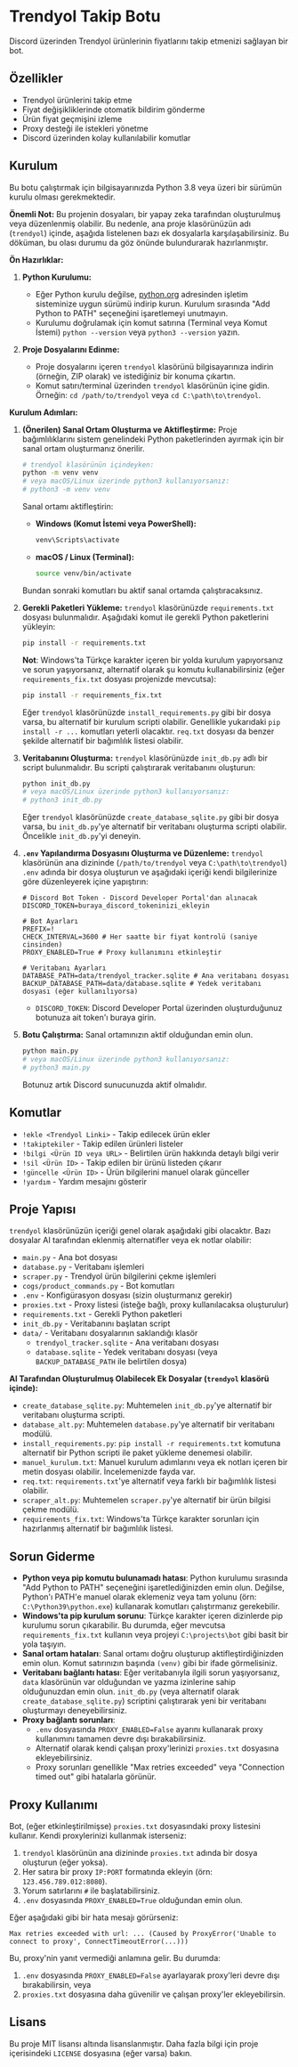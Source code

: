 # Trendyol Takip Botu

Discord üzerinden Trendyol ürünlerinin fiyatlarını takip etmenizi sağlayan bir bot.

## Özellikler

- Trendyol ürünlerini takip etme
- Fiyat değişikliklerinde otomatik bildirim gönderme
- Ürün fiyat geçmişini izleme
- Proxy desteği ile istekleri yönetme
- Discord üzerinden kolay kullanılabilir komutlar

## Kurulum

Bu botu çalıştırmak için bilgisayarınızda Python 3.8 veya üzeri bir sürümün kurulu olması gerekmektedir.

**Önemli Not:** Bu projenin dosyaları, bir yapay zeka tarafından oluşturulmuş veya düzenlenmiş olabilir. Bu nedenle, ana proje klasörünüzün adı (`trendyol`) içinde, aşağıda listelenen bazı ek dosyalarla karşılaşabilirsiniz. Bu döküman, bu olası durumu da göz önünde bulundurarak hazırlanmıştır.

**Ön Hazırlıklar:**

1.  **Python Kurulumu:**
    *   Eğer Python kurulu değilse, [python.org](https://www.python.org/downloads/) adresinden işletim sisteminize uygun sürümü indirip kurun. Kurulum sırasında "Add Python to PATH" seçeneğini işaretlemeyi unutmayın.
    *   Kurulumu doğrulamak için komut satırına (Terminal veya Komut İstemi) `python --version` veya `python3 --version` yazın.

2.  **Proje Dosyalarını Edinme:**
    *   Proje dosyalarını içeren `trendyol` klasörünü bilgisayarınıza indirin (örneğin, ZIP olarak) ve istediğiniz bir konuma çıkartın.
    *   Komut satırı/terminal üzerinden `trendyol` klasörünün içine gidin. Örneğin: `cd /path/to/trendyol` veya `cd C:\path\to\trendyol`.

**Kurulum Adımları:**

1.  **(Önerilen) Sanal Ortam Oluşturma ve Aktifleştirme:**
    Proje bağımlılıklarını sistem genelindeki Python paketlerinden ayırmak için bir sanal ortam oluşturmanız önerilir.
    ```bash
    # trendyol klasörünün içindeyken:
    python -m venv venv
    # veya macOS/Linux üzerinde python3 kullanıyorsanız:
    # python3 -m venv venv
    ```
    Sanal ortamı aktifleştirin:
    *   **Windows (Komut İstemi veya PowerShell):**
        ```cmd
        venv\Scripts\activate
        ```
    *   **macOS / Linux (Terminal):**
        ```bash
        source venv/bin/activate
        ```
    Bundan sonraki komutları bu aktif sanal ortamda çalıştıracaksınız.

2.  **Gerekli Paketleri Yükleme:**
    `trendyol` klasörünüzde `requirements.txt` dosyası bulunmalıdır. Aşağıdaki komut ile gerekli Python paketlerini yükleyin:
    ```bash
    pip install -r requirements.txt
    ```
    **Not**: Windows'ta Türkçe karakter içeren bir yolda kurulum yapıyorsanız ve sorun yaşıyorsanız, alternatif olarak şu komutu kullanabilirsiniz (eğer `requirements_fix.txt` dosyası projenizde mevcutsa):
    ```bash
    pip install -r requirements_fix.txt
    ```
    Eğer `trendyol` klasörünüzde `install_requirements.py` gibi bir dosya varsa, bu alternatif bir kurulum scripti olabilir. Genellikle yukarıdaki `pip install -r ...` komutları yeterli olacaktır. `req.txt` dosyası da benzer şekilde alternatif bir bağımlılık listesi olabilir.

3.  **Veritabanını Oluşturma:**
    `trendyol` klasörünüzde `init_db.py` adlı bir script bulunmalıdır. Bu scripti çalıştırarak veritabanını oluşturun:
    ```bash
    python init_db.py
    # veya macOS/Linux üzerinde python3 kullanıyorsanız:
    # python3 init_db.py
    ```
    Eğer `trendyol` klasörünüzde `create_database_sqlite.py` gibi bir dosya varsa, bu `init_db.py`'ye alternatif bir veritabanı oluşturma scripti olabilir. Öncelikle `init_db.py`'yi deneyin.

4.  **`.env` Yapılandırma Dosyasını Oluşturma ve Düzenleme:**
    `trendyol` klasörünün ana dizininde (`/path/to/trendyol` veya `C:\path\to\trendyol`) `.env` adında bir dosya oluşturun ve aşağıdaki içeriği kendi bilgilerinize göre düzenleyerek içine yapıştırın:
    ```dotenv
    # Discord Bot Token - Discord Developer Portal'dan alınacak
    DISCORD_TOKEN=buraya_discord_tokeninizi_ekleyin

    # Bot Ayarları
    PREFIX=!
    CHECK_INTERVAL=3600 # Her saatte bir fiyat kontrolü (saniye cinsinden)
    PROXY_ENABLED=True # Proxy kullanımını etkinleştir

    # Veritabanı Ayarları
    DATABASE_PATH=data/trendyol_tracker.sqlite # Ana veritabanı dosyası
    BACKUP_DATABASE_PATH=data/database.sqlite # Yedek veritabanı dosyası (eğer kullanılıyorsa)
    ```
    *   `DISCORD_TOKEN`: Discord Developer Portal üzerinden oluşturduğunuz botunuza ait token'ı buraya girin.

5.  **Botu Çalıştırma:**
    Sanal ortamınızın aktif olduğundan emin olun.
    ```bash
    python main.py
    # veya macOS/Linux üzerinde python3 kullanıyorsanız:
    # python3 main.py
    ```
    Botunuz artık Discord sunucunuzda aktif olmalıdır.

## Komutlar

- `!ekle <Trendyol Linki>` - Takip edilecek ürün ekler
- `!takiptekiler` - Takip edilen ürünleri listeler
- `!bilgi <Ürün ID veya URL>` - Belirtilen ürün hakkında detaylı bilgi verir
- `!sil <Ürün ID>` - Takip edilen bir ürünü listeden çıkarır
- `!güncelle <Ürün ID>` - Ürün bilgilerini manuel olarak günceller
- `!yardım` - Yardım mesajını gösterir

## Proje Yapısı

`trendyol` klasörünüzün içeriği genel olarak aşağıdaki gibi olacaktır. Bazı dosyalar AI tarafından eklenmiş alternatifler veya ek notlar olabilir:

- `main.py` - Ana bot dosyası
- `database.py` - Veritabanı işlemleri
- `scraper.py` - Trendyol ürün bilgilerini çekme işlemleri
- `cogs/product_commands.py` - Bot komutları
- `.env` - Konfigürasyon dosyası (sizin oluşturmanız gerekir)
- `proxies.txt` - Proxy listesi (isteğe bağlı, proxy kullanılacaksa oluşturulur)
- `requirements.txt` - Gerekli Python paketleri
- `init_db.py` - Veritabanını başlatan script
- `data/` - Veritabanı dosyalarının saklandığı klasör
  - `trendyol_tracker.sqlite` - Ana veritabanı dosyası
  - `database.sqlite` - Yedek veritabanı dosyası (veya `BACKUP_DATABASE_PATH` ile belirtilen dosya)

**AI Tarafından Oluşturulmuş Olabilecek Ek Dosyalar (`trendyol` klasörü içinde):**

- `create_database_sqlite.py`: Muhtemelen `init_db.py`'ye alternatif bir veritabanı oluşturma scripti.
- `database_alt.py`: Muhtemelen `database.py`'ye alternatif bir veritabanı modülü.
- `install_requirements.py`: `pip install -r requirements.txt` komutuna alternatif bir Python scripti ile paket yükleme denemesi olabilir.
- `manuel_kurulum.txt`: Manuel kurulum adımlarını veya ek notları içeren bir metin dosyası olabilir. İncelemenizde fayda var.
- `req.txt`: `requirements.txt`'ye alternatif veya farklı bir bağımlılık listesi olabilir.
- `scraper_alt.py`: Muhtemelen `scraper.py`'ye alternatif bir ürün bilgisi çekme modülü.
- `requirements_fix.txt`: Windows'ta Türkçe karakter sorunları için hazırlanmış alternatif bir bağımlılık listesi.

## Sorun Giderme

- **Python veya pip komutu bulunamadı hatası**: Python kurulumu sırasında "Add Python to PATH" seçeneğini işaretlediğinizden emin olun. Değilse, Python'ı PATH'e manuel olarak eklemeniz veya tam yolunu (örn: `C:\Python39\python.exe`) kullanarak komutları çalıştırmanız gerekebilir.
- **Windows'ta pip kurulum sorunu**: Türkçe karakter içeren dizinlerde pip kurulumu sorun çıkarabilir. Bu durumda, eğer mevcutsa `requirements_fix.txt` kullanın veya projeyi `C:\projects\bot` gibi basit bir yola taşıyın.
- **Sanal ortam hataları**: Sanal ortamı doğru oluşturup aktifleştirdiğinizden emin olun. Komut satırınızın başında `(venv)` gibi bir ifade görmelisiniz.
- **Veritabanı bağlantı hatası**: Eğer veritabanıyla ilgili sorun yaşıyorsanız, `data` klasörünün var olduğundan ve yazma izinlerine sahip olduğunuzdan emin olun. `init_db.py` (veya alternatif olarak `create_database_sqlite.py`) scriptini çalıştırarak yeni bir veritabanı oluşturmayı deneyebilirsiniz.
- **Proxy bağlantı sorunları**:
  - `.env` dosyasında `PROXY_ENABLED=False` ayarını kullanarak proxy kullanımını tamamen devre dışı bırakabilirsiniz.
  - Alternatif olarak kendi çalışan proxy'lerinizi `proxies.txt` dosyasına ekleyebilirsiniz.
  - Proxy sorunları genellikle "Max retries exceeded" veya "Connection timed out" gibi hatalarla görünür.

## Proxy Kullanımı

Bot, (eğer etkinleştirilmişse) `proxies.txt` dosyasındaki proxy listesini kullanır. Kendi proxylerinizi kullanmak isterseniz:

1. `trendyol` klasörünün ana dizininde `proxies.txt` adında bir dosya oluşturun (eğer yoksa).
2. Her satıra bir proxy `IP:PORT` formatında ekleyin (örn: `123.456.789.012:8080`).
3. Yorum satırlarını `#` ile başlatabilirsiniz.
4. `.env` dosyasında `PROXY_ENABLED=True` olduğundan emin olun.

Eğer aşağıdaki gibi bir hata mesajı görürseniz:
```
Max retries exceeded with url: ... (Caused by ProxyError('Unable to connect to proxy', ConnectTimeoutError(...)))
```
Bu, proxy'nin yanıt vermediği anlamına gelir. Bu durumda:
1. `.env` dosyasında `PROXY_ENABLED=False` ayarlayarak proxy'leri devre dışı bırakabilirsin, veya
2. `proxies.txt` dosyasına daha güvenilir ve çalışan proxy'ler ekleyebilirsin.

## Lisans

Bu proje MIT lisansı altında lisanslanmıştır. Daha fazla bilgi için proje içerisindeki `LICENSE` dosyasına (eğer varsa) bakın.